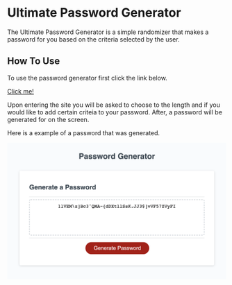 # Ultimate Password Generator

The Ultimate Password Generator is a simple randomizer that makes a password for you based on the criteria selected by the user.

## How To Use

To use the password generator first click the link below.

[Click me!](https://e-albert.github.io/ultimate-password-generator/)

Upon entering the site you will be asked to choose to the length and if you would like to add certain criteia to your password. After, a password will be generated for on the screen.

Here is a example of a password that was generated.

![Screenshot of website](ScreenshotOfWebsite.png)
 
